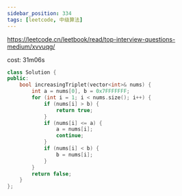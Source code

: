 ```yaml
---
sidebar_position: 334
tags: [leetcode, 中级算法]
---
```


https://leetcode.cn/leetbook/read/top-interview-questions-medium/xvvuqg/

cost: 31m06s

```cpp
class Solution {
public:
    bool increasingTriplet(vector<int>& nums) {
        int a = nums[0], b = 0x7FFFFFFF;
        for (int i = 1; i < nums.size(); i++) {
            if (nums[i] > b) {
                return true;
            }
            if (nums[i] <= a) {
                a = nums[i];
                continue;
            }
            if (nums[i] < b) {
                b = nums[i];
            }
        }
        return false;
    }
};
```
